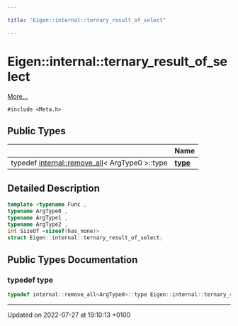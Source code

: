 ```yaml
---

title: "Eigen::internal::ternary_result_of_select"

---
```


# Eigen::internal::ternary_result_of_select



 [More...](#detailed-description)


`#include <Meta.h>`

## Public Types

|                | Name           |
| -------------- | -------------- |
| typedef <a href="http://example.org/classes/structeigen_1_1internal_1_1remove__all/">internal::remove_all</a>< ArgType0 >::type | **[type](http://example.org/classes/structeigen_1_1internal_1_1ternary__result__of__select/#typedef-type)**  |

## Detailed Description

```cpp
template <typename Func ,
typename ArgType0 ,
typename ArgType1 ,
typename ArgType2 ,
int SizeOf =sizeof(has_none)>
struct Eigen::internal::ternary_result_of_select;
```

## Public Types Documentation

### typedef type

```cpp
typedef internal::remove_all<ArgType0>::type Eigen::internal::ternary_result_of_select< Func, ArgType0, ArgType1, ArgType2, SizeOf >::type;
```


-------------------------------

Updated on 2022-07-27 at 19:10:13 +0100